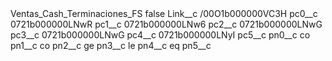 <?xml version="1.0" encoding="UTF-8"?>
<CustomMetadata xmlns="http://soap.sforce.com/2006/04/metadata" xmlns:xsi="http://www.w3.org/2001/XMLSchema-instance" xmlns:xsd="http://www.w3.org/2001/XMLSchema">
    <label>Ventas_Cash_Terminaciones_FS</label>
    <protected>false</protected>
    <values>
        <field>Link__c</field>
        <value xsi:type="xsd:string">/00O1b000000VC3H</value>
    </values>
    <values>
        <field>pc0__c</field>
        <value xsi:type="xsd:string">0721b000000LNwR</value>
    </values>
    <values>
        <field>pc1__c</field>
        <value xsi:type="xsd:string">0721b000000LNw6</value>
    </values>
    <values>
        <field>pc2__c</field>
        <value xsi:type="xsd:string">0721b000000LNwG</value>
    </values>
    <values>
        <field>pc3__c</field>
        <value xsi:type="xsd:string">0721b000000LNwG</value>
    </values>
    <values>
        <field>pc4__c</field>
        <value xsi:type="xsd:string">0721b000000LNyI</value>
    </values>
    <values>
        <field>pc5__c</field>
        <value xsi:nil="true"/>
    </values>
    <values>
        <field>pn0__c</field>
        <value xsi:type="xsd:string">co</value>
    </values>
    <values>
        <field>pn1__c</field>
        <value xsi:type="xsd:string">co</value>
    </values>
    <values>
        <field>pn2__c</field>
        <value xsi:type="xsd:string">ge</value>
    </values>
    <values>
        <field>pn3__c</field>
        <value xsi:type="xsd:string">le</value>
    </values>
    <values>
        <field>pn4__c</field>
        <value xsi:type="xsd:string">eq</value>
    </values>
    <values>
        <field>pn5__c</field>
        <value xsi:nil="true"/>
    </values>
</CustomMetadata>
